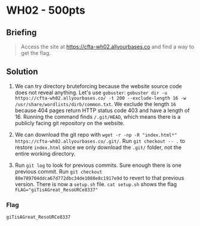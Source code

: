 # WH02 - 500pts

## Briefing

> Access the site at <https://cfta-wh02.allyourbases.co> and find a way to get the flag.

## Solution

1. We can try directory bruteforcing because the website source code does not reveal anything. Let's use `gobuster`: `gobuster dir -u https://cfta-wh02.allyourbases.co/ -t 200 --exclude-length 16 -w /usr/share/wordlists/dirb/common.txt`. We exclude the length `16` because 404 pages return HTTP status code 403 and have a length of 16. Running the command finds `/.git/HEAD`, which means there is a publicly facing git repository on the website.

2. We can download the git repo with `wget -r -np -R "index.html*" https://cfta-wh02.allyourbases.co/.git/`. Run `git checkout -- .` to restore `index.html` since we only download the `.git/` folder, not the entire working directory.

3. Run `git log` to look for previous commits. Sure enough there is one previous commit. Run `git checkout 80e789704ddca67d772dbc34de1088e8c1917e9d` to revert to that previous version. There is now a `setup.sh` file. `cat setup.sh` shows the flag `FLAG="giTisAGreat_ResoURCe8337"`

### Flag

`giTisAGreat_ResoURCe8337`
